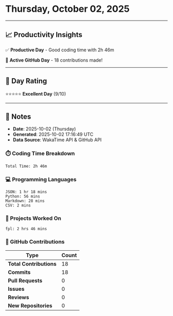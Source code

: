 # Thursday, October 02, 2025

---

## 📈 Productivity Insights

✅ **Productive Day** - Good coding time with 2h 46m

🚀 **Active GitHub Day** - 18 contributions made!

---

## 🎯 Day Rating

⭐⭐⭐⭐⭐ **Excellent Day** (9/10)

---

## 📝 Notes

- **Date**: 2025-10-02 (Thursday)
- **Generated**: 2025-10-02 17:16:49 UTC
- **Data Source**: WakaTime API & GitHub API


### ⏱️ Coding Time Breakdown

```
Total Time: 2h 46m
```

### 💻 Programming Languages

```
JSON: 1 hr 18 mins
Python: 56 mins
Markdown: 28 mins
CSV: 2 mins
```

### 📂 Projects Worked On

```
fpl: 2 hrs 46 mins

```


### 🐙 GitHub Contributions

| Type | Count |
|------|-------|
| **Total Contributions** | 18 |
| **Commits** | 18 |
| **Pull Requests** | 0 |
| **Issues** | 0 |
| **Reviews** | 0 |
| **New Repositories** | 0 |

